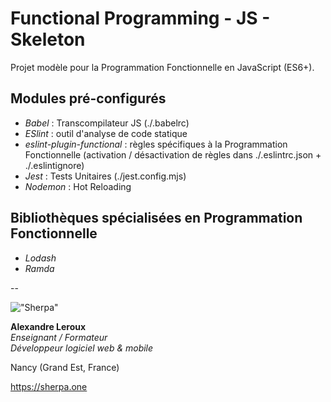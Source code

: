# Functional Programming - JS - Skeleton

Projet modèle pour la Programmation Fonctionnelle en JavaScript (ES6+).

## Modules pré-configurés

- _Babel_ : Transcompilateur JS (./.babelrc)
- _ESlint_ : outil d'analyse de code statique
- _eslint-plugin-functional_ : règles spécifiques à la Programmation Fonctionnelle (activation / désactivation de règles dans ./.eslintrc.json + ./.eslintignore)
- _Jest_ : Tests Unitaires (./jest.config.mjs)
- _Nodemon_ : Hot Reloading

## Bibliothèques spécialisées en Programmation Fonctionnelle

- _Lodash_
- _Ramda_

--

!["Sherpa"](https://sherpa.one/images/sherpa-logotype-120.png)

__Alexandre Leroux__  
_Enseignant / Formateur_  
_Développeur logiciel web & mobile_

Nancy (Grand Est, France)

<https://sherpa.one>
